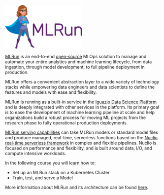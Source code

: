 <img src="./../assets/logo.png" width="250x" alt="mlrun">

[MLRun](https://www.iguazio.com/open-source/mlrun/) is an end-to-end [open-source](https://github.com/mlrun/mlrun)
MLOps solution to manage and automate your entire analytics and machine learning lifecycle, from data ingestion, through
model development, to full pipeline deployment in production.

MLRun offers a convenient abstraction layer to a wide variety of technology stacks while empowering data engineers
and data scientists to define the features and models with ease and flexibility.

MLRun is running as a built-in service in the [Iguazio Data Science Platform](https://www.iguazio.com/) and is
deeply integrated with other services in the platform. Its primary goal is to ease the development of machine
learning pipeline at scale and help organizations build a robust process for moving ML projects from the research
phase to fully operational production deployments.

[MLRun serving capabilities](https://docs.mlrun.org/en/latest/serving/index.html) can take MLRun models or standard
model files and produce managed, real-time, serverless functions based on the [Nuclio real-time serverless framework](https://www.iguazio.com/open-source/nuclio/)
in complex and flexible pipelines. Nuclio is focused on performance and flexibility, and is built around data, I/O,
and compute intensive workloads.

In the following course you will learn how to:

- Set up an MLRun stack on a Kubernetes Cluster
- Train, test, and serve a Model

More information about MLRun and its architecture can be found [here](https://docs.mlrun.org/en/latest).
